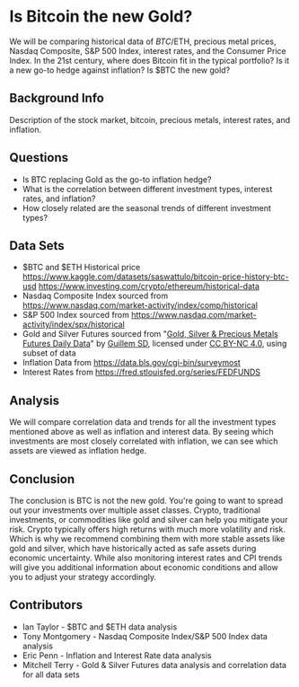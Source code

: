 # Is Bitcoin the new Gold?

We will be comparing historical data of $BTC/$ETH, precious metal prices, Nasdaq Composite, S&P 500 Index, interest rates, and the Consumer Price Index. In the 21st century, where does Bitcoin fit in the typical portfolio? Is it a new go-to hedge against inflation?  Is $BTC the new gold?

## Background Info
Description of the stock market, bitcoin, precious metals, interest rates, and inflation.

## Questions
- Is BTC replacing Gold as the go-to inflation hedge?
- What is the correlation between different investment types, interest rates, and inflation?
- How closely related are the seasonal trends of different investment types?

## Data Sets
- $BTC and $ETH Historical price https://www.kaggle.com/datasets/saswattulo/bitcoin-price-history-btc-usd https://www.investing.com/crypto/ethereum/historical-data
- Nasdaq Composite Index sourced from https://www.nasdaq.com/market-activity/index/comp/historical
- S&P 500 Index sourced from https://www.nasdaq.com/market-activity/index/spx/historical
- Gold and Silver Futures sourced from "[Gold, Silver & Precious Metals Futures Daily Data](https://www.kaggle.com/datasets/guillemservera/precious-metals-data)" by [Guillem SD](https://www.kaggle.com/guillemservera), licensed under [CC BY-NC 4.0](https://creativecommons.org/licenses/by-nc/4.0/), using subset of data
- Inflation Data from https://data.bls.gov/cgi-bin/surveymost
- Interest Rates from https://fred.stlouisfed.org/series/FEDFUNDS

## Analysis
We will compare correlation data and trends for all the investment types mentioned above as well as inflation and interest data. By seeing which investments are most closely correlated with inflation, we can see which assets are viewed as inflation hedge.

## Conclusion
The conclusion is BTC is not the new gold. You're going to want to spread out your investments over multiple asset classes. Crypto, traditional investments, or commodities like gold and silver can help you mitigate your risk. Crypto typically offers high returns with much more volatility and risk. Which is why we recommend combining them with more stable assets like gold and silver, which have historically acted as safe assets during economic uncertainty. While also monitoring interest rates and CPI trends will give you additional information about economic conditions and allow you to adjust your strategy accordingly.

## Contributors
- Ian Taylor - $BTC and $ETH data analysis
- Tony Montgomery - Nasdaq Composite Index/S&P 500 Index data analysis
- Eric Penn - Inflation and Interest Rate data analysis
- Mitchell Terry - Gold & Silver Futures data analysis and correlation data for all data sets
